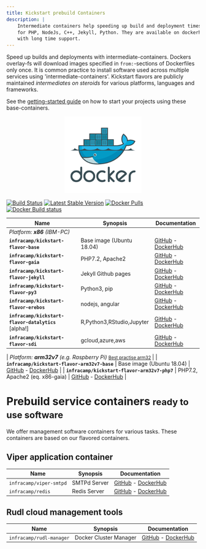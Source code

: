 ```yaml
---
title: Kickstart prebuild Containers
description: |
    Intermediate containers help speeding up build and deployment times. Infracamp provides containers
    for PHP, NodeJs, C++, Jekyll, Python. They are available on dockerhub and build daily, weekly and
    with long time support.
---
```



<div class="row">
<div class="col-7" markdown="1">

Speed up builds and deployments with intermediate-containers. Dockers overlay-fs will
download images specified in `from:`-sections of Dockerfiles only once. It is common practice to install software used across multiple
services using 'intermediate-containers'. Kickstart flavors are publicly maintained *intermediates on steroids* for various
platforms, languages and frameworks.

See the [getting-started guide](/getting-started) on how to start your projects using these base-containers.

</div>
<div class="col-5" style="text-align: center" markdown="1">

<img src="logo-docker.png" alt="docker" style="height:200px">

</div>
</div>

[![Build Status](https://img.shields.io/endpoint.svg?url=https%3A%2F%2Factions-badge.atrox.dev%2Finfracamp%2Fkickstart-flavor-base%2Fbadge&style=flat)](https://github.com/infracamp/kickstart-flavor-base/actions)
[![Latest Stable Version](https://img.shields.io/github/release/infracamp/kickstart-flavor-base.svg)](https://github.com/infracamp/kickstart-flavor-base/releases)
[![Docker Pulls](https://img.shields.io/docker/pulls/infracamp/kickstart-flavor-base.svg)](https://github.com/infracamp/kickstart-flavor-base)
[![Docker Build status](https://img.shields.io/docker/cloud/build/infracamp/kickstart-flavor-base.svg)](https://cloud.docker.com/repository/docker/infracamp/kickstart-flavor-base/builds)


| Name                                  | Synopsis                  | Documentation                                    |
|---------------------------------------|---------------------------|--------------------------------------------------|
| *Platform: **x86** (IBM-PC)*  |
| **`infracamp/kickstart-flavor-base`**     | Base image (Ubuntu 18.04) | [GitHub](https://github.com/infracamp/kickstart-flavor-base) - [DockerHub](https://hub.docker.com/r/infracamp/kickstart-flavor-base/) |
| **`infracamp/kickstart-flavor-gaia`**     | PHP7.2, Apache2           | [GitHub](https://github.com/infracamp/kickstart-flavor-gaia) - [DockerHub](https://hub.docker.com/r/infracamp/kickstart-flavor-gaia/) |
| **`infracamp/kickstart-flavor-jekyll`**   | Jekyll Github pages       | [GitHub](https://github.com/infracamp/kickstart-flavor-jekyll) - [DockerHub](https://hub.docker.com/r/infracamp/kickstart-flavor-jekyll/) |
| **`infracamp/kickstart-flavor-py3`**      | Python3, pip              | [GitHub](https://github.com/infracamp/kickstart-flavor-py3) - [DockerHub](https://hub.docker.com/r/infracamp/kickstart-flavor-py3/) |
| **`infracamp/kickstart-flavor-erebos`**   | nodejs, angular           | [GitHub](https://github.com/infracamp/kickstart-flavor-erebos) - [DockerHub](https://hub.docker.com/r/infracamp/kickstart-flavor-erebos/) |
| **`infracamp/kickstart-flavor-datalytics`** [alpha!]  | R,Python3,RStudio,Jupyter | [GitHub](https://github.com/infracamp/kickstart-flavor-datalytics) - [DockerHub](https://hub.docker.com/r/infracamp/kickstart-flavor-datalytics/) |
| **`infracamp/kickstart-flavor-sdi`**      | gcloud,azure,aws | [GitHub](https://github.com/infracamp/kickstart-flavor-sdi) - [DockerHub](https://hub.docker.com/r/infracamp/kickstart-flavor-sdi/) |

| *Platform: **arm32v7** (e.g. Raspberry Pi)*  <small>[Best practise arm32](arm32-tipps)  </small>    |
| **`infracamp/kickstart-flavor-arm32v7-base`**     | Base image (Ubuntu 18.04) | [GitHub](https://github.com/infracamp/kickstart-flavor-arm32v7-base) - [DockerHub](https://hub.docker.com/r/infracamp/kickstart-flavor-arm32v7-base/) |
| **`infracamp/kickstart-flavor-arm32v7-php7`**     | PHP7.2, Apache2 (eq. x86-gaia) | [GitHub](https://github.com/infracamp/kickstart-flavor-arm32v7-php7) - [DockerHub](https://hub.docker.com/r/infracamp/kickstart-flavor-arm32v7-php7/) |


# Prebuild service containers <small>ready to use software</small>

We offer management software containers for various tasks. These containers
are based on our flavored containers.

## Viper application container

| Name                                  | Synopsis                  | Documentation                                    |
|---------------------------------------|---------------------------|--------------------------------------------------|
| `infracamp/viper-smtpd`               | SMTPd Server              | [GitHub](https://github.com/infracamp/viper-smtpd) - [DockerHub](https://hub.docker.com/r/infracamp/viper-smtpd/) |
| `infracamp/redis`                     | Redis Server              | [GitHub](https://github.com/infracamp/redis) - [DockerHub](https://hub.docker.com/r/infracamp/redis/) |

## Rudl cloud management tools

| Name                                  | Synopsis                  | Documentation                                    |
|---------------------------------------|---------------------------|--------------------------------------------------|
| `infracamp/rudl-manager`              | Docker Cluster Manager    | [GitHub](https://github.com/infracamp/rudl-manager) - [DockerHub](https://hub.docker.com/r/infracamp/rudl-manager/) |



